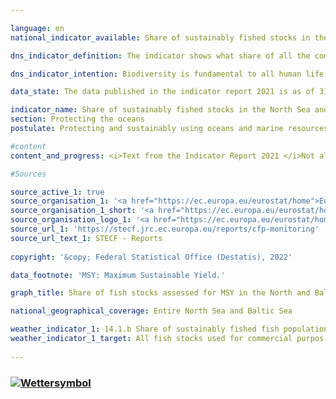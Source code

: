 ```yaml
---

language: en    
national_indicator_available: Share of sustainably fished stocks in the North Sea and Baltic Sea    

dns_indicator_definition: The indicator shows what share of all the commercially exploited fish populations in the North and Baltic Seas are sustainably fished –managed in such a way as to provide the Maximum Sustainable Yield (MSY).    

dns_indicator_intention: Biodiversity is fundamental to all human life. Only if natural capital – like the fish stocks in the North and Baltic Seas, for example – is protected and maintained can it continue to provide future generations with critical ecosystem services.<br>The aim of the indicator is to describe the extent to which the target defined in the Regulation on the Common Fisheries Policy has been achieved. That target is for commercially exploited fish stocks to be sustainably managed in accordance with the MSY approach by 2020.    

data_state: The data published in the indicator report 2021 is as of 31.12.2020. The data shown on the DNS-Online-Platform is updated regularly, so that more current data may be available online than published in the indicator report 2021.    

indicator_name: Share of sustainably fished stocks in the North Sea and Baltic Sea    
section: Protecting the oceans    
postulate: Protecting and sustainably using oceans and marine resources    

#content     
content_and_progress: <i>Text from the Indicator Report 2021 </i>Not all fish stocks are inspected with reference to their sustainable management. Therefore, the number of fish populations that are sustainably managed using the MSY approach should always be viewed in relation to the totality of fish stocks. Although it would be desirable to expand the inspection to include as many stocks as possible, the high cost of these inspections means that the prospect of recording all stocks, even those that are economically less relevant and fished less extensively, is unrealistic.<br>Based on current estimates, a total of 58 fish stocks in the North Sea and 20 in the Baltic Sea are commercially exploited. The number of stocks inspected in accordance with the MSY approach is currently seven for the Baltic Sea; for the North Sea, a total of 22 stocks are taken into account. This means only slightly over a third of all managed stocks are fully analysed for sustainable management. All other populations, for which insufficient data were available for an inspection according to the MSY model, are not included in this indicator.<br>Stocks are considered to be sustainably managed if the actual catch per year and fish stock does not exceed the scientifically recommended amount based on the MSY approach or meets the requirements of a long-term management plan deemed to be sustainable according to the MSY approach. In this context, a fish stock is defined as an independently reproducing population of a specific species of fish. One species can therefore have multiple stocks, and different guideline values for catch quantities can be in place for each stock. As a rule, each stock is assigned a guideline value according to its previous development.<br>The guideline values for the managed stocks are calculated by the International Council for the Exploration of the Sea (ICES).<br>The annual calculation of sustainable catch quantities according to the MSY approach is based on stochastic predictions, which use calculations relating to the stocks’ historical development. Information about quantities of fish landed is based on reported catches. Random samples taken from those catches provide insights into the demographic parameters of the stock, such as age and size. Scientific surveys conducted on research ships independently of the fishing industry are another important source of information about the health of fish stocks.<br>The share of sustainably fished stocks among all the stocks investigated according to the MSY approach was 51.7% for the North and Baltic Seas together in 2018. That share was 63.6% for the North Sea and 14.3% for the Baltic Sea. Looking at the development between 2013 and 2018, the overall trajectory is positive.<br>It is difficult to assess this indicator, as it is influenced not only by the actual development of the stocks but also by the choice of stocks for inspection. As the exact constellation of data sources varies from year to year, any comparison between different years becomes complicated. In addition, the recommended catch quantities apply internationally and can be fulfilled only indirectly by the efforts of a single country.    

#Sources    

source_active_1: true
source_organisation_1: '<a href="https://ec.europa.eu/eurostat/home">Eurostat</a>'
source_organisation_1_short: '<a href="https://ec.europa.eu/eurostat/home">Eurostat</a>'
source_organisation_logo_1: '<a href="https://ec.europa.eu/eurostat/home"><img src="ttps://g205sdgs.github.io/sdg-indicators/public/logosEn/eurostat.png" alt="Eurostat" title=" Click here to visit the homepage of the organizationEurostat" style="height:60px; width:148px; border: transparent"/></a>'
source_url_1: 'https://stecf.jrc.ec.europa.eu/reports/cfp-monitoring'
source_url_text_1: STECF - Reports
    
copyright: '&copy; Federal Statistical Office (Destatis), 2022'    

data_footnote: 'MSY: Maximum Sustainable Yield.'    

graph_title: Share of fish stocks assessed for MSY in the North and Baltic seas which are sustainably fished    

national_geographical_coverage: Entire North Sea and Baltic Sea    

weather_indicator_1: 14.1.b Share of sustainably fished fish populations in the North Sea and Baltic
weather_indicator_1_target: All fish stocks used for commercial purpos-es to be sustainably managed in accordance with the Maximum Sustainable Yield (MSY) approach by 2020
    
---
```



<div>
  <div class="my-header">
    <h3>
      <a href="https://dnsTestEnvironment.github.io/dns-indicators/en/status"><img src="https://g205sdgs.github.io/sdg-indicators/public/Wettersymbole/Wolke.png" title="Text will follow soon" alt="Wettersymbol"/>
      </a>
    </h3>
  </div>
  <div class="my-header-note">
  </div>
</div>